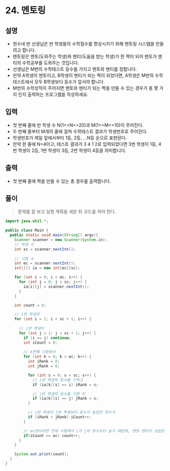 # 24. 멘토링

## 설명
* 현수네 반 선생님은 반 학생들의 수학점수를 향상시키기 위해 멘토링 시스템을 만들려고 합니다.
* 멘토링은 멘토(도와주는 학생)와 멘티(도움을 받는 학생)가 한 짝이 되어 멘토가 멘티의 수학공부를 도와주는 것입니다.
* 선생님은 M번의 수학테스트 등수를 가지고 멘토와 멘티를 정합니다.
* 만약 A학생이 멘토이고, B학생이 멘티가 되는 짝이 되었다면, A학생은 M번의 수학테스트에서 모두 B학생보다 등수가 앞서야 합니다.
* M번의 수학성적이 주어지면 멘토와 멘티가 되는 짝을 만들 수 있는 경우가 총 몇 가지 인지 출력하는 프로그램을 작성하세요.

## 입력
* 첫 번째 줄에 반 학생 수 N(1<=N<=20)과 M(1<=M<=10)이 주어진다.
* 두 번째 줄부터 M개의 줄에 걸쳐 수학테스트 결과가 학생번호로 주어진다. 
* 학생번호가 제일 앞에서부터 1등, 2등, ...N등 순으로 표현된다.
* 만약 한 줄에 N=4이고, 테스트 결과가 3 4 1 2로 입력되었다면 3번 학생이 1등, 4번 학생이 2등, 1번 학생이 3등, 2번 학생이 4등을 의미합니다.

## 출력
* 첫 번째 줄에 짝을 만들 수 있는 총 경우를 출력합니다.

## 풀이

> 문제를 잘 보고 실행 계획을 세운 뒤 코드를 쳐야 한다.

```java
import java.util.*;

public class Main {
  public static void main(String[] args){
    Scanner scanner = new Scanner(System.in);
    // 학생 수
    int sc = scanner.nextInt();
    
    // 시험 수
    int ec = scanner.nextInt();
    int[][] ia = new int[ec][sc];

    for (int i = 0; i < ec; i++) {
      for (int j = 0; j < sc; j++) {
        ia[i][j] = scanner.nextInt();
      }
    }

    int count = 0;

    // i번 학생과
    for (int i = 1; i < sc + 1; i++) {
      
      // j번 학생이
      for (int j = 1; j < sc + 1; j++) {
        if (i == j) continue;
        int iCount = 0;
        
        // k번째 시험에서
        for (int k = 0; k < ec; k++) {
          int iRank = 0;
          int jRank = 0;

          for (int s = 0; s < sc; s++) {
            // i번 학생의 등수를 구하고
            if (ia[k][s] == i) iRank = s;

            // j번 학생의 등수를 구한 뒤
            if (ia[k][s] == j) jRank = s;
          }

          // i번 학생이 j번 학생보다 등수가 높았던 횟수가
          if (iRank < jRank) iCount++;
        }

        // ec번이라면 전체 시험에서 i가 j의 등수보다 높기 때문에, 멘토-멘티가 성립된다.
        if(iCount == ec) count++;
      }
    }

    System.out.print(count);
  }
}
```